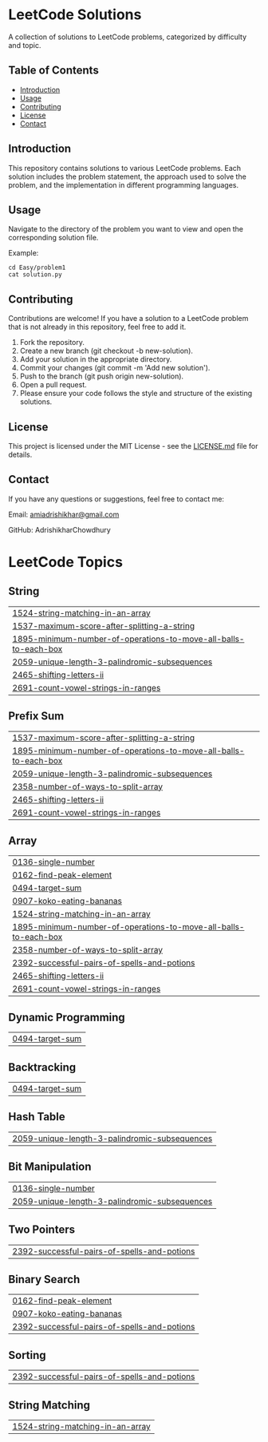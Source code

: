 # LeetCode Solutions

A collection of solutions to LeetCode problems, categorized by difficulty and topic.

## Table of Contents

- [Introduction](#introduction)
- [Usage](#usage)
- [Contributing](#contributing)
- [License](#license)
- [Contact](#contact)

## Introduction

This repository contains solutions to various LeetCode problems. Each solution includes the problem statement, the approach used to solve the problem, and the implementation in different programming languages.

## Usage
Navigate to the directory of the problem you want to view and open the corresponding solution file.

Example:

	cd Easy/problem1
	cat solution.py

## Contributing

Contributions are welcome! If you have a solution to a LeetCode problem that is not already in this repository, feel free to add it.

1. Fork the repository.
2. Create a new branch (git checkout -b new-solution).
3. Add your solution in the appropriate directory.
4. Commit your changes (git commit -m 'Add new solution').
5. Push to the branch (git push origin new-solution).
6. Open a pull request.
7. Please ensure your code follows the style and structure of the existing solutions.

## License

This project is licensed under the MIT License - see the [LICENSE.md](LICENSE.md) file for details.

## Contact

If you have any questions or suggestions, feel free to contact me:

Email: amiadrishikhar@gmail.com

GitHub: AdrishikharChowdhury

<!---LeetCode Topics Start-->
# LeetCode Topics
## String
|  |
| ------- |
| [1524-string-matching-in-an-array](https://github.com/AdrishikharChowdhury/Leetcode-problems-answers/tree/master/1524-string-matching-in-an-array) |
| [1537-maximum-score-after-splitting-a-string](https://github.com/AdrishikharChowdhury/Leetcode-problems-answers/tree/master/1537-maximum-score-after-splitting-a-string) |
| [1895-minimum-number-of-operations-to-move-all-balls-to-each-box](https://github.com/AdrishikharChowdhury/Leetcode-problems-answers/tree/master/1895-minimum-number-of-operations-to-move-all-balls-to-each-box) |
| [2059-unique-length-3-palindromic-subsequences](https://github.com/AdrishikharChowdhury/Leetcode-problems-answers/tree/master/2059-unique-length-3-palindromic-subsequences) |
| [2465-shifting-letters-ii](https://github.com/AdrishikharChowdhury/Leetcode-problems-answers/tree/master/2465-shifting-letters-ii) |
| [2691-count-vowel-strings-in-ranges](https://github.com/AdrishikharChowdhury/Leetcode-problems-answers/tree/master/2691-count-vowel-strings-in-ranges) |
## Prefix Sum
|  |
| ------- |
| [1537-maximum-score-after-splitting-a-string](https://github.com/AdrishikharChowdhury/Leetcode-problems-answers/tree/master/1537-maximum-score-after-splitting-a-string) |
| [1895-minimum-number-of-operations-to-move-all-balls-to-each-box](https://github.com/AdrishikharChowdhury/Leetcode-problems-answers/tree/master/1895-minimum-number-of-operations-to-move-all-balls-to-each-box) |
| [2059-unique-length-3-palindromic-subsequences](https://github.com/AdrishikharChowdhury/Leetcode-problems-answers/tree/master/2059-unique-length-3-palindromic-subsequences) |
| [2358-number-of-ways-to-split-array](https://github.com/AdrishikharChowdhury/Leetcode-problems-answers/tree/master/2358-number-of-ways-to-split-array) |
| [2465-shifting-letters-ii](https://github.com/AdrishikharChowdhury/Leetcode-problems-answers/tree/master/2465-shifting-letters-ii) |
| [2691-count-vowel-strings-in-ranges](https://github.com/AdrishikharChowdhury/Leetcode-problems-answers/tree/master/2691-count-vowel-strings-in-ranges) |
## Array
|  |
| ------- |
| [0136-single-number](https://github.com/AdrishikharChowdhury/Leetcode-problems-answers/tree/master/0136-single-number) |
| [0162-find-peak-element](https://github.com/AdrishikharChowdhury/Leetcode-problems-answers/tree/master/0162-find-peak-element) |
| [0494-target-sum](https://github.com/AdrishikharChowdhury/Leetcode-problems-answers/tree/master/0494-target-sum) |
| [0907-koko-eating-bananas](https://github.com/AdrishikharChowdhury/Leetcode-problems-answers/tree/master/0907-koko-eating-bananas) |
| [1524-string-matching-in-an-array](https://github.com/AdrishikharChowdhury/Leetcode-problems-answers/tree/master/1524-string-matching-in-an-array) |
| [1895-minimum-number-of-operations-to-move-all-balls-to-each-box](https://github.com/AdrishikharChowdhury/Leetcode-problems-answers/tree/master/1895-minimum-number-of-operations-to-move-all-balls-to-each-box) |
| [2358-number-of-ways-to-split-array](https://github.com/AdrishikharChowdhury/Leetcode-problems-answers/tree/master/2358-number-of-ways-to-split-array) |
| [2392-successful-pairs-of-spells-and-potions](https://github.com/AdrishikharChowdhury/Leetcode-problems-answers/tree/master/2392-successful-pairs-of-spells-and-potions) |
| [2465-shifting-letters-ii](https://github.com/AdrishikharChowdhury/Leetcode-problems-answers/tree/master/2465-shifting-letters-ii) |
| [2691-count-vowel-strings-in-ranges](https://github.com/AdrishikharChowdhury/Leetcode-problems-answers/tree/master/2691-count-vowel-strings-in-ranges) |
## Dynamic Programming
|  |
| ------- |
| [0494-target-sum](https://github.com/AdrishikharChowdhury/Leetcode-problems-answers/tree/master/0494-target-sum) |
## Backtracking
|  |
| ------- |
| [0494-target-sum](https://github.com/AdrishikharChowdhury/Leetcode-problems-answers/tree/master/0494-target-sum) |
## Hash Table
|  |
| ------- |
| [2059-unique-length-3-palindromic-subsequences](https://github.com/AdrishikharChowdhury/Leetcode-problems-answers/tree/master/2059-unique-length-3-palindromic-subsequences) |
## Bit Manipulation
|  |
| ------- |
| [0136-single-number](https://github.com/AdrishikharChowdhury/Leetcode-problems-answers/tree/master/0136-single-number) |
| [2059-unique-length-3-palindromic-subsequences](https://github.com/AdrishikharChowdhury/Leetcode-problems-answers/tree/master/2059-unique-length-3-palindromic-subsequences) |
## Two Pointers
|  |
| ------- |
| [2392-successful-pairs-of-spells-and-potions](https://github.com/AdrishikharChowdhury/Leetcode-problems-answers/tree/master/2392-successful-pairs-of-spells-and-potions) |
## Binary Search
|  |
| ------- |
| [0162-find-peak-element](https://github.com/AdrishikharChowdhury/Leetcode-problems-answers/tree/master/0162-find-peak-element) |
| [0907-koko-eating-bananas](https://github.com/AdrishikharChowdhury/Leetcode-problems-answers/tree/master/0907-koko-eating-bananas) |
| [2392-successful-pairs-of-spells-and-potions](https://github.com/AdrishikharChowdhury/Leetcode-problems-answers/tree/master/2392-successful-pairs-of-spells-and-potions) |
## Sorting
|  |
| ------- |
| [2392-successful-pairs-of-spells-and-potions](https://github.com/AdrishikharChowdhury/Leetcode-problems-answers/tree/master/2392-successful-pairs-of-spells-and-potions) |
## String Matching
|  |
| ------- |
| [1524-string-matching-in-an-array](https://github.com/AdrishikharChowdhury/Leetcode-problems-answers/tree/master/1524-string-matching-in-an-array) |
<!---LeetCode Topics End-->